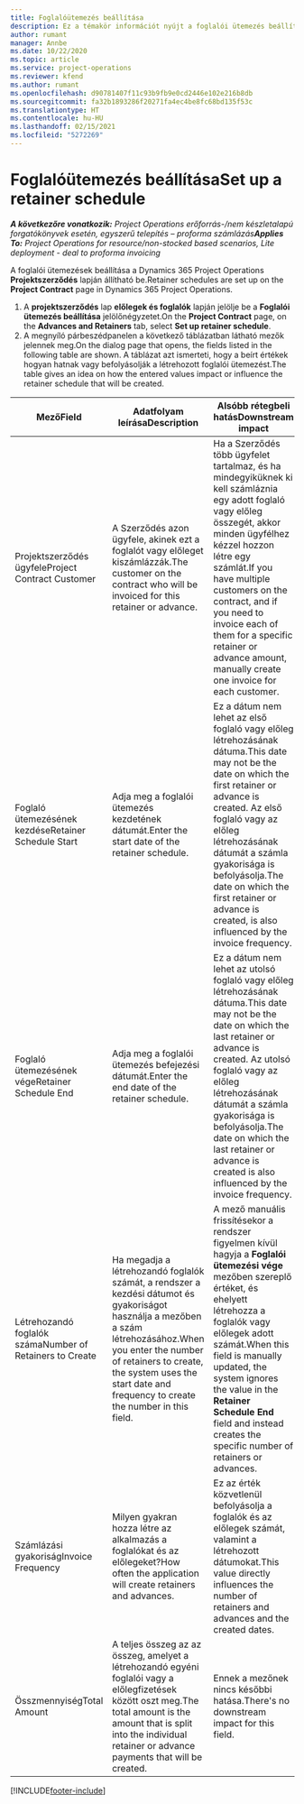 ```yaml
---
title: Foglalóütemezés beállítása
description: Ez a témakör információt nyújt a foglalói ütemezés beállításáról a Project Operations szolgáltatásban.
author: rumant
manager: Annbe
ms.date: 10/22/2020
ms.topic: article
ms.service: project-operations
ms.reviewer: kfend
ms.author: rumant
ms.openlocfilehash: d90781407f11c93b9fb9e0cd2446e102e216b8db
ms.sourcegitcommit: fa32b1893286f20271fa4ec4be8fc68bd135f53c
ms.translationtype: HT
ms.contentlocale: hu-HU
ms.lasthandoff: 02/15/2021
ms.locfileid: "5272269"
---
```

# <a name="set-up-a-retainer-schedule"></a><span data-ttu-id="30484-103">Foglalóütemezés beállítása</span><span class="sxs-lookup"><span data-stu-id="30484-103">Set up a retainer schedule</span></span>

<span data-ttu-id="30484-104">_**A következőre vonatkozik:** Project Operations erőforrás-/nem készletalapú forgatókönyvek esetén, egyszerű telepítés – proforma számlázás_</span><span class="sxs-lookup"><span data-stu-id="30484-104">_**Applies To:** Project Operations for resource/non-stocked based scenarios, Lite deployment - deal to proforma invoicing_</span></span>

<span data-ttu-id="30484-105">A foglalói ütemezések beállítása a Dynamics 365 Project Operations **Projektszerződés** lapján állítható be.</span><span class="sxs-lookup"><span data-stu-id="30484-105">Retainer schedules are set up on the **Project Contract** page in Dynamics 365 Project Operations.</span></span>

1. <span data-ttu-id="30484-106">A **projektszerződés** lap **előlegek és foglalók** lapján jelölje be a **Foglalói ütemezés beállítása** jelölőnégyzetet.</span><span class="sxs-lookup"><span data-stu-id="30484-106">On the **Project Contract** page, on the **Advances and Retainers** tab, select **Set up retainer schedule**.</span></span>
2. <span data-ttu-id="30484-107">A megnyíló párbeszédpanelen a következő táblázatban látható mezők jelennek meg.</span><span class="sxs-lookup"><span data-stu-id="30484-107">On the dialog page that opens, the fields listed in the following table are shown.</span></span> <span data-ttu-id="30484-108">A táblázat azt ismerteti, hogy a beírt értékek hogyan hatnak vagy befolyásolják a létrehozott foglalói ütemezést.</span><span class="sxs-lookup"><span data-stu-id="30484-108">The table gives an idea on how the entered values impact or influence the retainer schedule that will be created.</span></span>

| <span data-ttu-id="30484-109">Mező</span><span class="sxs-lookup"><span data-stu-id="30484-109">Field</span></span> | <span data-ttu-id="30484-110">Adatfolyam leírása</span><span class="sxs-lookup"><span data-stu-id="30484-110">Description</span></span> | <span data-ttu-id="30484-111">Alsóbb rétegbeli hatás</span><span class="sxs-lookup"><span data-stu-id="30484-111">Downstream impact</span></span> |
| --- | --- | --- |
| <span data-ttu-id="30484-112">Projektszerződés ügyfele</span><span class="sxs-lookup"><span data-stu-id="30484-112">Project Contract Customer</span></span> | <span data-ttu-id="30484-113">A Szerződés azon ügyfele, akinek ezt a foglalót vagy előleget kiszámlázzák.</span><span class="sxs-lookup"><span data-stu-id="30484-113">The customer on the contract who will be invoiced for this retainer or advance.</span></span> | <span data-ttu-id="30484-114">Ha a Szerződés több ügyfelet tartalmaz, és ha mindegyiküknek ki kell számláznia egy adott foglaló vagy előleg összegét, akkor minden ügyfélhez kézzel hozzon létre egy számlát.</span><span class="sxs-lookup"><span data-stu-id="30484-114">If you have multiple customers on the contract, and if you need to invoice each of them for a specific retainer or advance amount, manually create one invoice for each customer.</span></span> |
| <span data-ttu-id="30484-115">Foglaló ütemezésének kezdése</span><span class="sxs-lookup"><span data-stu-id="30484-115">Retainer Schedule Start</span></span> | <span data-ttu-id="30484-116">Adja meg a foglalói ütemezés kezdetének dátumát.</span><span class="sxs-lookup"><span data-stu-id="30484-116">Enter the start date of the retainer schedule.</span></span> | <span data-ttu-id="30484-117">Ez a dátum nem lehet az első foglaló vagy előleg létrehozásának dátuma.</span><span class="sxs-lookup"><span data-stu-id="30484-117">This date may not be the date on which the first retainer or advance is created.</span></span> <span data-ttu-id="30484-118">Az első foglaló vagy az előleg létrehozásának dátumát a számla gyakorisága is befolyásolja.</span><span class="sxs-lookup"><span data-stu-id="30484-118">The date on which the first retainer or advance is created, is also influenced by the invoice frequency.</span></span> |
| <span data-ttu-id="30484-119">Foglaló ütemezésének vége</span><span class="sxs-lookup"><span data-stu-id="30484-119">Retainer Schedule End</span></span> | <span data-ttu-id="30484-120">Adja meg a foglalói ütemezés befejezési dátumát.</span><span class="sxs-lookup"><span data-stu-id="30484-120">Enter the end date of the retainer schedule.</span></span> | <span data-ttu-id="30484-121">Ez a dátum nem lehet az utolsó foglaló vagy előleg létrehozásának dátuma.</span><span class="sxs-lookup"><span data-stu-id="30484-121">This date may not be the date on which the last retainer or advance is created.</span></span> <span data-ttu-id="30484-122">Az utolsó foglaló vagy az előleg létrehozásának dátumát a számla gyakorisága is befolyásolja.</span><span class="sxs-lookup"><span data-stu-id="30484-122">The date on which the last retainer or advance is created is also influenced by the invoice frequency.</span></span> |
| <span data-ttu-id="30484-123">Létrehozandó foglalók száma</span><span class="sxs-lookup"><span data-stu-id="30484-123">Number of Retainers to Create</span></span> | <span data-ttu-id="30484-124">Ha megadja a létrehozandó foglalók számát, a rendszer a kezdési dátumot és gyakoriságot használja a mezőben a szám létrehozásához.</span><span class="sxs-lookup"><span data-stu-id="30484-124">When you enter the number of retainers to create, the system uses the start date and frequency to create the number in this field.</span></span> | <span data-ttu-id="30484-125">A mező manuális frissítésekor a rendszer figyelmen kívül hagyja a **Foglalói ütemezési vége** mezőben szereplő értéket, és ehelyett létrehozza a foglalók vagy előlegek adott számát.</span><span class="sxs-lookup"><span data-stu-id="30484-125">When this field is manually updated, the system ignores the value in the **Retainer Schedule End** field and instead creates the specific number of retainers or advances.</span></span> |
| <span data-ttu-id="30484-126">Számlázási gyakoriság</span><span class="sxs-lookup"><span data-stu-id="30484-126">Invoice Frequency</span></span> | <span data-ttu-id="30484-127">Milyen gyakran hozza létre az alkalmazás a foglalókat és az előlegeket?</span><span class="sxs-lookup"><span data-stu-id="30484-127">How often the application will create retainers and advances.</span></span> | <span data-ttu-id="30484-128">Ez az érték közvetlenül befolyásolja a foglalók és az előlegek számát, valamint a létrehozott dátumokat.</span><span class="sxs-lookup"><span data-stu-id="30484-128">This value directly influences the number of retainers and advances and the created dates.</span></span> |
| <span data-ttu-id="30484-129">Összmennyiség</span><span class="sxs-lookup"><span data-stu-id="30484-129">Total Amount</span></span> | <span data-ttu-id="30484-130">A teljes összeg az az összeg, amelyet a létrehozandó egyéni foglalói vagy a előlegfizetések között oszt meg.</span><span class="sxs-lookup"><span data-stu-id="30484-130">The total amount is the amount that is split into the individual retainer or advance payments that will be created.</span></span> | <span data-ttu-id="30484-131">Ennek a mezőnek nincs későbbi hatása.</span><span class="sxs-lookup"><span data-stu-id="30484-131">There's no downstream impact for this field.</span></span> |


[!INCLUDE[footer-include](../../includes/footer-banner.md)]